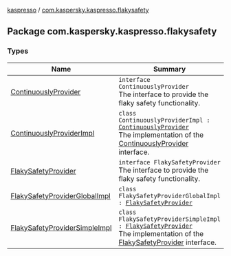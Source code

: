 [kaspresso](../index.md) / [com.kaspersky.kaspresso.flakysafety](./index.md)

## Package com.kaspersky.kaspresso.flakysafety

### Types

| Name | Summary |
|---|---|
| [ContinuouslyProvider](-continuously-provider/index.md) | `interface ContinuouslyProvider`<br>The interface to provide the flaky safety functionality. |
| [ContinuouslyProviderImpl](-continuously-provider-impl/index.md) | `class ContinuouslyProviderImpl : `[`ContinuouslyProvider`](-continuously-provider/index.md)<br>The implementation of the [ContinuouslyProvider](-continuously-provider/index.md) interface. |
| [FlakySafetyProvider](-flaky-safety-provider/index.md) | `interface FlakySafetyProvider`<br>The interface to provide the flaky safety functionality. |
| [FlakySafetyProviderGlobalImpl](-flaky-safety-provider-global-impl/index.md) | `class FlakySafetyProviderGlobalImpl : `[`FlakySafetyProvider`](-flaky-safety-provider/index.md) |
| [FlakySafetyProviderSimpleImpl](-flaky-safety-provider-simple-impl/index.md) | `class FlakySafetyProviderSimpleImpl : `[`FlakySafetyProvider`](-flaky-safety-provider/index.md)<br>The implementation of the [FlakySafetyProvider](-flaky-safety-provider/index.md) interface. |
